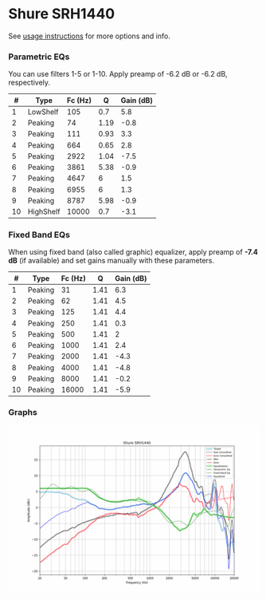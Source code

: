 # Shure SRH1440
See [usage instructions](https://github.com/jaakkopasanen/AutoEq#usage) for more options and info.

### Parametric EQs
You can use filters 1-5 or 1-10. Apply preamp of -6.2 dB or -6.2 dB, respectively.

|   # | Type      |   Fc (Hz) |    Q |   Gain (dB) |
|-----|-----------|-----------|------|-------------|
|   1 | LowShelf  |       105 | 0.7  |         5.8 |
|   2 | Peaking   |        74 | 1.19 |        -0.8 |
|   3 | Peaking   |       111 | 0.93 |         3.3 |
|   4 | Peaking   |       664 | 0.65 |         2.8 |
|   5 | Peaking   |      2922 | 1.04 |        -7.5 |
|   6 | Peaking   |      3861 | 5.38 |        -0.9 |
|   7 | Peaking   |      4647 | 6    |         1.5 |
|   8 | Peaking   |      6955 | 6    |         1.3 |
|   9 | Peaking   |      8787 | 5.98 |        -0.9 |
|  10 | HighShelf |     10000 | 0.7  |        -3.1 |

### Fixed Band EQs
When using fixed band (also called graphic) equalizer, apply preamp of **-7.4 dB** (if available) and set gains manually with these parameters.

|   # | Type    |   Fc (Hz) |    Q |   Gain (dB) |
|-----|---------|-----------|------|-------------|
|   1 | Peaking |        31 | 1.41 |         6.3 |
|   2 | Peaking |        62 | 1.41 |         4.5 |
|   3 | Peaking |       125 | 1.41 |         4.4 |
|   4 | Peaking |       250 | 1.41 |         0.3 |
|   5 | Peaking |       500 | 1.41 |         2   |
|   6 | Peaking |      1000 | 1.41 |         2.4 |
|   7 | Peaking |      2000 | 1.41 |        -4.3 |
|   8 | Peaking |      4000 | 1.41 |        -4.8 |
|   9 | Peaking |      8000 | 1.41 |        -0.2 |
|  10 | Peaking |     16000 | 1.41 |        -5.9 |

### Graphs
![](./Shure%20SRH1440.png)
